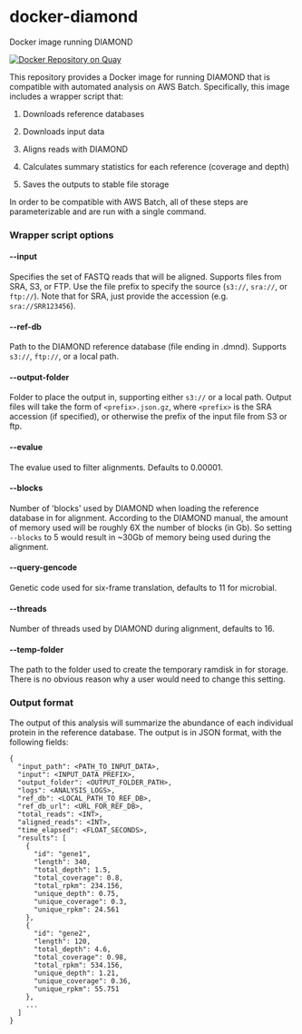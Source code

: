 # docker-diamond
Docker image running DIAMOND


[![Docker Repository on Quay](https://quay.io/repository/fhcrc-microbiome/docker-diamond/status "Docker Repository on Quay")](https://quay.io/repository/fhcrc-microbiome/docker-diamond)


This repository provides a Docker image for running DIAMOND that is compatible with automated analysis on AWS Batch. Specifically, this image includes a wrapper script that:


  1. Downloads reference databases

  2. Downloads input data

  3. Aligns reads with DIAMOND

  4. Calculates summary statistics for each reference (coverage and depth)

  5. Saves the outputs to stable file storage


In order to be compatible with AWS Batch, all of these steps are parameterizable and are run with a single command.


### Wrapper script options

#### --input

Specifies the set of FASTQ reads that will be aligned. Supports files from SRA, S3, or FTP. Use the file prefix to specify the source (`s3://`, `sra://`, or `ftp://`). Note that for SRA, just provide the accession (e.g. `sra://SRR123456`).

#### --ref-db

Path to the DIAMOND reference database (file ending in .dmnd). Supports `s3://`, `ftp://`, or a local path.

#### --output-folder

Folder to place the output in, supporting either `s3://` or a local path. Output files will take the form of `<prefix>.json.gz`, where `<prefix>` is the SRA accession (if specified), or otherwise the prefix of the input file from S3 or ftp. 

#### --evalue

The evalue used to filter alignments. Defaults to 0.00001.

#### --blocks

Number of 'blocks' used by DIAMOND when loading the reference database in for alignment. According to the DIAMOND manual, the amount of memory used will be roughly 6X the number of blocks (in Gb). So setting `--blocks` to 5 would result in ~30Gb of memory being used during the alignment. 

#### --query-gencode

Genetic code used for six-frame translation, defaults to 11 for microbial.

#### --threads

Number of threads used by DIAMOND during alignment, defaults to 16.

#### --temp-folder

The path to the folder used to create the temporary ramdisk in for storage. There is no obvious reason why a user would need to change this setting.


### Output format

The output of this analysis will summarize the abundance of each individual protein in the reference database. The output is in JSON format, with the following fields:

```
{
  "input_path": <PATH_TO_INPUT_DATA>,
  "input": <INPUT_DATA_PREFIX>,
  "output_folder": <OUTPUT_FOLDER_PATH>,
  "logs": <ANALYSIS_LOGS>,
  "ref_db": <LOCAL_PATH_TO_REF_DB>,
  "ref_db_url": <URL_FOR_REF_DB>,
  "total_reads": <INT>,
  "aligned_reads": <INT>,
  "time_elapsed": <FLOAT_SECONDS>,
  "results": [
    {
      "id": "gene1",
      "length": 340,
      "total_depth": 1.5,
      "total_coverage": 0.8,
      "total_rpkm": 234.156,
      "unique_depth": 0.75,
      "unique_coverage": 0.3,
      "unique_rpkm": 24.561
    },
    {
      "id": "gene2",
      "length": 120,
      "total_depth": 4.6,
      "total_coverage": 0.98,
      "total_rpkm": 534.156,
      "unique_depth": 1.21,
      "unique_coverage": 0.36,
      "unique_rpkm": 55.751
    },
    ...
  ]
}
```
